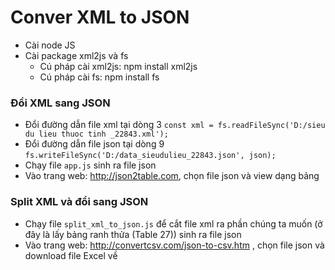 # Conver XML to JSON
+ Cài node JS
+ Cài package xml2js và fs
    + Cú pháp cài xml2js: npm install xml2js
    + Cú pháp cài fs: npm install fs

### Đổi XML sang JSON
+ Đổi đường dẫn file xml tại dòng 3 `const xml = fs.readFileSync('D:/sieu du lieu thuoc tinh _22843.xml');`
+ Đổi đường dẫn file json tại dòng 9 `fs.writeFileSync('D:/data_sieudulieu_22843.json', json);`
+ Chạy file `app.js` sinh ra file json
+ Vào trang web: http://json2table.com, chọn file json và view dạng bảng

### Split XML và đổi sang JSON
+ Chạy file `split_xml_to_json.js` để cắt file xml ra phần chúng ta muốn (ở đây là lấy bảng ranh thửa (Table 27)) sinh ra file json
+ Vào trang web: http://convertcsv.com/json-to-csv.htm , chọn file json và download file Excel về
